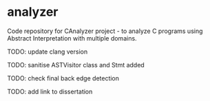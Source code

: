 # analyzer
Code repository for CAnalyzer project - to analyze C programs using Abstract Interpretation with multiple domains.   

TODO: update clang version   

TODO: sanitise ASTVisitor class and Stmt added   

TODO: check final back edge detection   

TODO: add link to dissertation   
